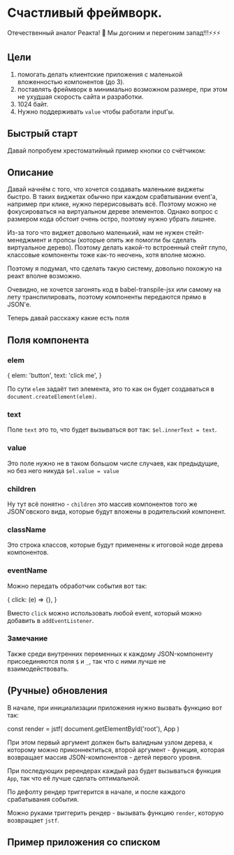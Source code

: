 <link rel="stylesheet" href="./styles.css"/>

# Счастливый фреймворк.

Отечественный аналог Реакта! 🚀
Мы догоним и перегоним запад!!!⚡⚡⚡

## Цели

1. помогать делать клиентские приложения с маленькой вложенностью компонентов (до 3).
2. поставлять фреймворк в минимально возможном размере, при этом не ухудшая скорость сайта и разработки.
3. 1024 байт.
4. Нужно поддерживать `value` чтобы работали input'ы.

## Быстрый старт

Давай попробуем хрестоматийный пример кнопки со счётчиком:

  <div id="root"></div>
  <script src="./index.js"></script>
  <script>
  /**
   * Обычная JavaScript переменная (не прокси)
   */
  let count = 0
  /**
   * Рендер-функция приложения
   */
  const App = () => {
    /**
     * Триггерится каждый ререндер
     */
    console.log('render')
    /**
     * Возвращаем представление DOM дерева в JSON'е
     */
    return [
      {
        /**
         * Можно задавать тип HTML элемента через elem
         */
        elem: 'button',
        /**
         * innerText через text
         */
        text: '+1',
        /**
         * Все event handler'ы просто по названию event'а
         */
        click: (e) => count++,
      },
      /**
       * Можно задавать элемент строкой. Тип фолбечится на 'div'
       */
      'current count: ',
      /**
       * Естественно, можно обращаться к переменным
       */
      count.toString(),
    ]
  }
  /**
   * Вот так происходит инициализация приложения
   */
  const render = jstf(
    document.getElementById('root'), App
  )
  </script>

## Описание

Давай начнём с того, что хочется создавать маленькие виджеты быстро.
В таких виджетах обычно при каждом срабвтывании event'а, например при клике,
нужно перерисовывать всё. Поэтому можно не фокусироваться на виртуальном дереве элементов.
Однако вопрос с размером кода обстоит очень остро, поэтому нужно убрать лишнее.

Из-за того что виджет довольно маленький, нам не нужен стейт-менеджмент и пропсы
(которые опять же помогли бы сделать виртуальное дерево).
Поэтому делать какой-то встроенный стейт глупо,
классовые компоненты тоже как-то неочень, хотя вполне можно.

Поэтому я подумал, что сделать такую систему, довольно похожую на реакт вполне возможно.

Очевидно, не хочется загонять код в babel-transpile-jsx или самому на лету транспилировать, поэтому
компоненты передаются прямо в JSON'е.

Теперь давай расскажу какие есть поля

## Поля компонента

### elem

  {
    elem: 'button',
    text: 'click me',
  }

По сути `elem` задаёт тип элемента, это то как он будет создаваться в 
`document.createElement(elem)`.

### text

Поле `text` это то, что будет вызываться вот так: `$el.innerText = text`.

### value

Это поле нужно не в таком большом числе случаев, как предыдущие, но без него никуда
`$el.value = value`

### children

Ну тут всё понятно - `children` это массив компонентов того же JSON'овского вида,
которые будут вложены в родительский компонент.

### className

Это строка классов, которые будут применены к итоговой ноде дерева компонентов.

### eventName

Можно передать обработчик события вот так:

  {
    click: (e) => {},
  }

Вместо `click` можно использовать любой event, который можно добавить в `addEventListener`.

### Замечание

Также среди внутренних переменных к каждому JSON-компоненту присоединяются поля `$` и `_`, так что с ними лучше не взаимодействовать.

## (Ручные) обновления

В начале, при инициализации приложения нужно вызвать функцию вот так:

  const render = jstf(
    document.getElementById('root'),
    App
  )

При этом первый аргумент должен быть валидным узлом дерева, к которому можно приконнектиться, второй аргумент - функция, которая возвращает массив JSON-компонентов - детей первого уровня.

При последующих ререндерах каждый раз будет вызываться функция `App`, так что её лучше сделать оптимальной.

По дефолту рендер триггерится в начале, и после каждого срабатывания события.

Можно руками триггерить рендер - вызывать функцию `render`, которую возвращает `jstf`.

## Пример приложения со списком

  <div id=root />
  <script src="./index.js"></script>
  <script>
  const names = []
  for (let i = 0; i < 10; i++) {
    names.push({val: 'name' + i, checked: false})
  }
  let value = ''
  const Form = () => [
    {
      elem: 'input',
      value,
      change: e => {
        value = e.target.value
      },
    },
    {
      elem: 'button',
      text: 'add',
      click: (e) => {
        names.push({
          val: value,
          checked: false,
        })
        value = ''
      }
    }
  ]
  const Name = (name, i) => ({
    text: name.val,
    className: name.checked ? 'text-red' : '',
    mouseover: (e) => {
      names[i] = {
        val: name.val, checked: !name.checked
      }
    }
  })
  const List = () => {
    return {
      children: names.map(Name)
    }
  }
  const App = () => {
    console.log('render')
    return [
      ...Form(),
      List(),
      {
        elem: 'style',
        text: '.text-red { color: red }',
      }
    ]
  }
  jstf(document.getElementById('root'), App)
  </script>


